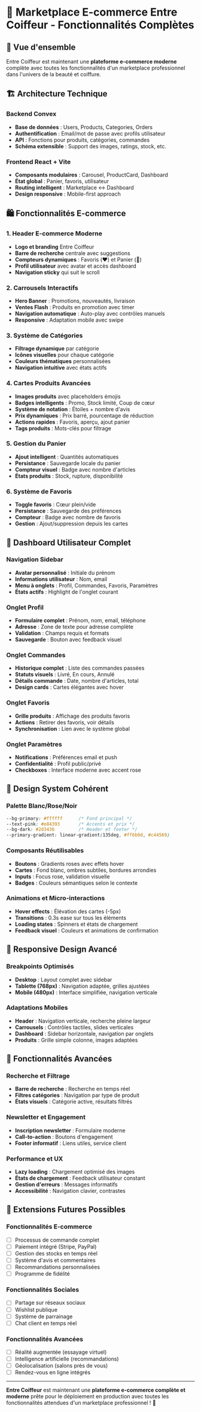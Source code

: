 # 🛒 Marketplace E-commerce Entre Coiffeur - Fonctionnalités Complètes

## 🎯 Vue d'ensemble

Entre Coiffeur est maintenant une **plateforme e-commerce moderne** complète avec toutes les fonctionnalités d'un marketplace professionnel dans l'univers de la beauté et coiffure.

## 🏗️ Architecture Technique

### **Backend Convex**
- **Base de données** : Users, Products, Categories, Orders
- **Authentification** : Email/mot de passe avec profils utilisateur
- **API** : Fonctions pour produits, catégories, commandes
- **Schéma extensible** : Support des images, ratings, stock, etc.

### **Frontend React + Vite**
- **Composants modulaires** : Carousel, ProductCard, Dashboard
- **État global** : Panier, favoris, utilisateur
- **Routing intelligent** : Marketplace ↔ Dashboard
- **Design responsive** : Mobile-first approach

## 🛍️ Fonctionnalités E-commerce

### **1. Header E-commerce Moderne**
- **Logo et branding** Entre Coiffeur
- **Barre de recherche** centrale avec suggestions
- **Compteurs dynamiques** : Favoris (❤️) et Panier (🛒)
- **Profil utilisateur** avec avatar et accès dashboard
- **Navigation sticky** qui suit le scroll

### **2. Carrousels Interactifs**
- **Hero Banner** : Promotions, nouveautés, livraison
- **Ventes Flash** : Produits en promotion avec timer
- **Navigation automatique** : Auto-play avec contrôles manuels
- **Responsive** : Adaptation mobile avec swipe

### **3. Système de Catégories**
- **Filtrage dynamique** par catégorie
- **Icônes visuelles** pour chaque catégorie
- **Couleurs thématiques** personnalisées
- **Navigation intuitive** avec états actifs

### **4. Cartes Produits Avancées**
- **Images produits** avec placeholders émojis
- **Badges intelligents** : Promo, Stock limité, Coup de cœur
- **Système de notation** : Étoiles + nombre d'avis
- **Prix dynamiques** : Prix barré, pourcentage de réduction
- **Actions rapides** : Favoris, aperçu, ajout panier
- **Tags produits** : Mots-clés pour filtrage

### **5. Gestion du Panier**
- **Ajout intelligent** : Quantités automatiques
- **Persistance** : Sauvegarde locale du panier
- **Compteur visuel** : Badge avec nombre d'articles
- **États produits** : Stock, rupture, disponibilité

### **6. Système de Favoris**
- **Toggle favoris** : Cœur plein/vide
- **Persistance** : Sauvegarde des préférences
- **Compteur** : Badge avec nombre de favoris
- **Gestion** : Ajout/suppression depuis les cartes

## 👤 Dashboard Utilisateur Complet

### **Navigation Sidebar**
- **Avatar personnalisé** : Initiale du prénom
- **Informations utilisateur** : Nom, email
- **Menu à onglets** : Profil, Commandes, Favoris, Paramètres
- **États actifs** : Highlight de l'onglet courant

### **Onglet Profil**
- **Formulaire complet** : Prénom, nom, email, téléphone
- **Adresse** : Zone de texte pour adresse complète
- **Validation** : Champs requis et formats
- **Sauvegarde** : Bouton avec feedback visuel

### **Onglet Commandes**
- **Historique complet** : Liste des commandes passées
- **Statuts visuels** : Livré, En cours, Annulé
- **Détails commande** : Date, nombre d'articles, total
- **Design cards** : Cartes élégantes avec hover

### **Onglet Favoris**
- **Grille produits** : Affichage des produits favoris
- **Actions** : Retirer des favoris, voir détails
- **Synchronisation** : Lien avec le système global

### **Onglet Paramètres**
- **Notifications** : Préférences email et push
- **Confidentialité** : Profil public/privé
- **Checkboxes** : Interface moderne avec accent rose

## 🎨 Design System Cohérent

### **Palette Blanc/Rose/Noir**
```css
--bg-primary: #ffffff      /* Fond principal */
--text-pink: #e84393       /* Accents et prix */
--bg-dark: #2d3436         /* Header et footer */
--primary-gradient: linear-gradient(135deg, #ff6b9d, #c44569)
```

### **Composants Réutilisables**
- **Boutons** : Gradients roses avec effets hover
- **Cartes** : Fond blanc, ombres subtiles, bordures arrondies
- **Inputs** : Focus rose, validation visuelle
- **Badges** : Couleurs sémantiques selon le contexte

### **Animations et Micro-interactions**
- **Hover effects** : Élévation des cartes (-5px)
- **Transitions** : 0.3s ease sur tous les éléments
- **Loading states** : Spinners et états de chargement
- **Feedback visuel** : Couleurs et animations de confirmation

## 📱 Responsive Design Avancé

### **Breakpoints Optimisés**
- **Desktop** : Layout complet avec sidebar
- **Tablette (768px)** : Navigation adaptée, grilles ajustées
- **Mobile (480px)** : Interface simplifiée, navigation verticale

### **Adaptations Mobiles**
- **Header** : Navigation verticale, recherche pleine largeur
- **Carrousels** : Contrôles tactiles, slides verticales
- **Dashboard** : Sidebar horizontale, navigation par onglets
- **Produits** : Grille simple colonne, images adaptées

## 🚀 Fonctionnalités Avancées

### **Recherche et Filtrage**
- **Barre de recherche** : Recherche en temps réel
- **Filtres catégories** : Navigation par type de produit
- **États visuels** : Catégorie active, résultats filtrés

### **Newsletter et Engagement**
- **Inscription newsletter** : Formulaire moderne
- **Call-to-action** : Boutons d'engagement
- **Footer informatif** : Liens utiles, service client

### **Performance et UX**
- **Lazy loading** : Chargement optimisé des images
- **États de chargement** : Feedback utilisateur constant
- **Gestion d'erreurs** : Messages informatifs
- **Accessibilité** : Navigation clavier, contrastes

## 🔮 Extensions Futures Possibles

### **Fonctionnalités E-commerce**
- [ ] Processus de commande complet
- [ ] Paiement intégré (Stripe, PayPal)
- [ ] Gestion des stocks en temps réel
- [ ] Système d'avis et commentaires
- [ ] Recommandations personnalisées
- [ ] Programme de fidélité

### **Fonctionnalités Sociales**
- [ ] Partage sur réseaux sociaux
- [ ] Wishlist publique
- [ ] Système de parrainage
- [ ] Chat client en temps réel

### **Fonctionnalités Avancées**
- [ ] Réalité augmentée (essayage virtuel)
- [ ] Intelligence artificielle (recommandations)
- [ ] Géolocalisation (salons près de vous)
- [ ] Rendez-vous en ligne intégrés

---

**Entre Coiffeur** est maintenant une **plateforme e-commerce complète et moderne** prête pour le déploiement en production avec toutes les fonctionnalités attendues d'un marketplace professionnel ! 🎉
